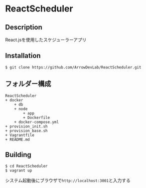 # ReactScheduler

## Description

React.jsを使用したスケジューラーアプリ  

## Installation

    $ git clone https://github.com/ArrowDevLab/ReactScheduler.git  

## フォルダー構成

    ReactScheduler  
    + docker
        + db
        + node
            + app
            + Dockerfile
        + docker-compose.yml
    + provision_init.sh
    + provision_base.sh
    + Vagrantfile
    + README.md

## Building

    $ cd ReactScheduler  
    $ vagrant up

システム起動後にブラウザで`http://localhost:3001`と入力する

